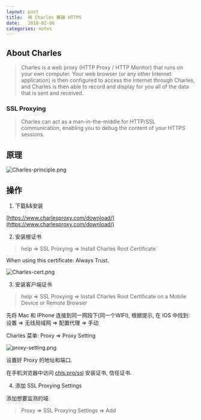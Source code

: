 ```yaml
---
layout: post
title:  用 Charles 撕破 HTTPS
date:   2018-02-06
categories: notes
---
```


## About Charles

> Charles is a web proxy (HTTP Proxy / HTTP Monitor) that runs on your own computer.
> Your web browser (or any other Internet application) is then configured to access the Internet through Charles,
> and Charles is then able to record and display for you all of the data that is sent and received.

### SSL Proxying

> Charles can act as a man-in-the-middle for HTTP/SSL communication,
> enabling you to debug the content of your HTTPS sessions.



## 原理

![Charles-principle.png](/wiki/wiki/Charles-principle.png)

## 操作

1. 下载&&安装

[https://www.charlesproxy.com/download/](https://www.charlesproxy.com/download/)

2. 安装根证书

> help => SSL Proxying => Install Charles Root Certificate

When using this certificate: Always Trust.

![Charles-cert.png](/wiki/wiki/Charles-cert.png)

3. 安装客户端证书

> help => SSL Proxying => Install Charles Root Certificate on a Mobile Device or Remote Browser

先将 Mac 和 IPhone 连接到同一网段下(同一个WIFI), 根据提示, 在 IOS 中找到: 设置 => 无线局域网 => 配置代理 => 手动


Charles 菜单: Proxy => Proxy Setting

![proxy-setting.png](/wiki/wiki/proxy-setting.png)


设置好 Proxy 的地址和端口.

在手机浏览器中访问 [chls.pro/ssl](chls.pro/ssl) 安装证书, 信任证书.

4. 添加 SSL Proxying Settings

添加想要监测的域:

> Proxy => SSL Proxying Settings => Add